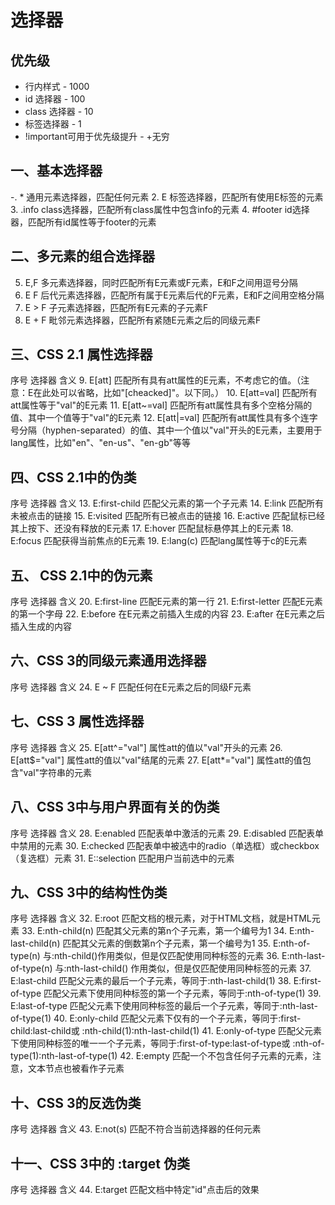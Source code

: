 # 选择器

## 优先级

- 行内样式 - 1000
- id 选择器 - 100
- class 选择器 - 10
- 标签选择器 - 1
- !important可用于优先级提升 - +无穷

## 一、基本选择器

-. * 通用元素选择器，匹配任何元素
2. E 标签选择器，匹配所有使用E标签的元素
3. .info class选择器，匹配所有class属性中包含info的元素
4. #footer id选择器，匹配所有id属性等于footer的元素

## 二、多元素的组合选择器

5. E,F 多元素选择器，同时匹配所有E元素或F元素，E和F之间用逗号分隔
6. E F 后代元素选择器，匹配所有属于E元素后代的F元素，E和F之间用空格分隔
7. E > F 子元素选择器，匹配所有E元素的子元素F
8. E + F 毗邻元素选择器，匹配所有紧随E元素之后的同级元素F

## 三、CSS 2.1 属性选择器

序号 选择器 含义
9. E[att] 匹配所有具有att属性的E元素，不考虑它的值。（注意：E在此处可以省略，比如"[cheacked]"。以下同。）
10. E[att=val] 匹配所有att属性等于"val"的E元素
11. E[att~=val] 匹配所有att属性具有多个空格分隔的值、其中一个值等于"val"的E元素
12. E[att|=val] 匹配所有att属性具有多个连字号分隔（hyphen-separated）的值、其中一个值以"val"开头的E元素，主要用于lang属性，比如"en"、"en-us"、"en-gb"等等

## 四、CSS 2.1中的伪类

序号 选择器 含义
13. E:first-child 匹配父元素的第一个子元素
14. E:link 匹配所有未被点击的链接
15. E:visited 匹配所有已被点击的链接
16. E:active 匹配鼠标已经其上按下、还没有释放的E元素
17. E:hover 匹配鼠标悬停其上的E元素
18. E:focus 匹配获得当前焦点的E元素
19. E:lang(c) 匹配lang属性等于c的E元素

## 五、 CSS 2.1中的伪元素

序号 选择器 含义
20. E:first-line 匹配E元素的第一行
21. E:first-letter 匹配E元素的第一个字母
22. E:before 在E元素之前插入生成的内容
23. E:after 在E元素之后插入生成的内容

## 六、CSS 3的同级元素通用选择器

序号 选择器 含义
24. E ~ F 匹配任何在E元素之后的同级F元素

## 七、CSS 3 属性选择器

序号 选择器 含义
25. E[att^="val"] 属性att的值以"val"开头的元素
26. E[att$="val"] 属性att的值以"val"结尾的元素
27. E[att*="val"] 属性att的值包含"val"字符串的元素

## 八、CSS 3中与用户界面有关的伪类

序号 选择器 含义
28. E:enabled 匹配表单中激活的元素
29. E:disabled 匹配表单中禁用的元素
30. E:checked 匹配表单中被选中的radio（单选框）或checkbox（复选框）元素
31. E::selection 匹配用户当前选中的元素

## 九、CSS 3中的结构性伪类

序号 选择器 含义
32. E:root 匹配文档的根元素，对于HTML文档，就是HTML元素
33. E:nth-child(n) 匹配其父元素的第n个子元素，第一个编号为1
34. E:nth-last-child(n) 匹配其父元素的倒数第n个子元素，第一个编号为1
35. E:nth-of-type(n) 与:nth-child()作用类似，但是仅匹配使用同种标签的元素
36. E:nth-last-of-type(n) 与:nth-last-child() 作用类似，但是仅匹配使用同种标签的元素
37. E:last-child 匹配父元素的最后一个子元素，等同于:nth-last-child(1)
38. E:first-of-type 匹配父元素下使用同种标签的第一个子元素，等同于:nth-of-type(1)
39. E:last-of-type 匹配父元素下使用同种标签的最后一个子元素，等同于:nth-last-of-type(1)
40. E:only-child 匹配父元素下仅有的一个子元素，等同于:first-child:last-child或 :nth-child(1):nth-last-child(1)
41. E:only-of-type 匹配父元素下使用同种标签的唯一一个子元素，等同于:first-of-type:last-of-type或 :nth-of-type(1):nth-last-of-type(1)
42. E:empty 匹配一个不包含任何子元素的元素，注意，文本节点也被看作子元素

## 十、CSS 3的反选伪类

序号 选择器 含义
43. E:not(s) 匹配不符合当前选择器的任何元素

## 十一、CSS 3中的 :target 伪类

序号 选择器 含义
44. E:target 匹配文档中特定"id"点击后的效果
